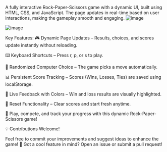 A fully interactive Rock-Paper-Scissors game with a dynamic UI, built using HTML, CSS, and JavaScript. The page updates in real-time based on user interactions, making the gameplay smooth and engaging.
![image](https://github.com/user-attachments/assets/04b8c824-a077-42f1-8b98-d7264d019f74)

![image](https://github.com/user-attachments/assets/61864c00-1500-4b53-907e-efa2fb257ab8)


Key Features:
🎮 Dynamic Page Updates – Results, choices, and scores update instantly without reloading.

⌨️ Keyboard Shortcuts – Press r, p, or s to play.

🤖 Randomized Computer Choice – The game picks a move automatically.

📊 Persistent Score Tracking – Scores (Wins, Losses, Ties) are saved using localStorage.

🎨 Live Feedback with Colors – Win and loss results are visually highlighted.

🔄 Reset Functionality – Clear scores and start fresh anytime.


🚀 Play, compete, and track your progress with this dynamic Rock-Paper-Scissors game!

💡 Contributions Welcome!

Feel free to commit your improvements and suggest ideas to enhance the game! 🚀
Got a cool feature in mind? Open an issue or submit a pull request! 
